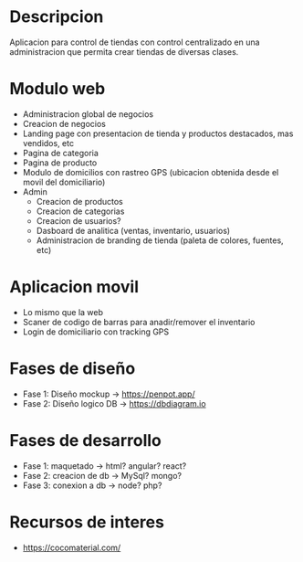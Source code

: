 # Descripcion

Aplicacion para control de tiendas con control centralizado en una administracion que permita crear tiendas de diversas clases.

# Modulo web

- Administracion global de negocios
- Creacion de negocios
- Landing page con presentacion de tienda y productos destacados, mas vendidos, etc
- Pagina de categoria
- Pagina de producto
- Modulo de domicilios con rastreo GPS (ubicacion obtenida desde el movil del domiciliario)
- Admin
  - Creacion de productos
  - Creacion de categorias
  - Creacion de usuarios?
  - Dasboard de analitica (ventas, inventario, usuarios)
  - Administracion de branding de tienda (paleta de colores, fuentes, etc)

# Aplicacion movil

- Lo mismo que la web
- Scaner de codigo de barras para anadir/remover el inventario
- Login de domiciliario con tracking GPS

# Fases de diseño

- Fase 1: Diseño mockup -> https://penpot.app/
- Fase 2: Diseño logico DB -> https://dbdiagram.io

# Fases de desarrollo

- Fase 1: maquetado -> html? angular? react?
- Fase 2: creacion de db -> MySql? mongo?
- Fase 3: conexion a db -> node? php?

# Recursos de interes
- https://cocomaterial.com/
